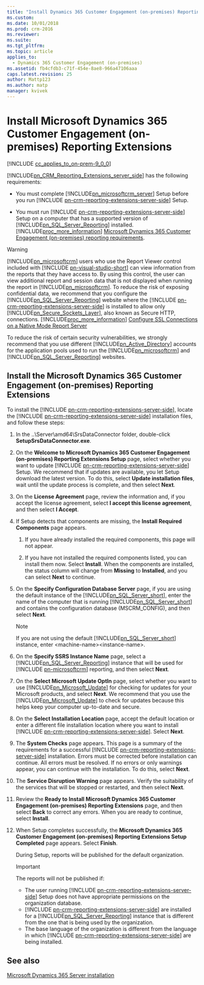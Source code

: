 ```yaml
---
title: "Install Dynamics 365 Customer Engagement (on-premises) Reporting Extensions | Microsoft Docs"
ms.custom: 
ms.date: 10/01/2018
ms.prod: crm-2016
ms.reviewer: 
ms.suite: 
ms.tgt_pltfrm: 
ms.topic: article
applies_to: 
  - Dynamics 365 Customer Engagement (on-premises)
ms.assetid: fb4cfdb3-c71f-454e-8ae8-966a47106aaa
caps.latest.revision: 25
author: Mattp123
ms.author: matp
manager: kvivek
---
```

# Install Microsoft Dynamics 365 Customer Engagement (on-premises) Reporting Extensions

[!INCLUDE [cc_applies_to_on-prem-9_0_0](../includes/cc_applies_to_on-prem-9_0_0.md)]

[!INCLUDE[pn_CRM_Reporting_Extensions_server_side](../includes/pn-crm-reporting-extensions-server-side.md)] has the following requirements:  
  
-   You must complete [!INCLUDE[pn_microsoftcrm_server](../includes/pn-microsoftcrm-server.md)] Setup before you run [!INCLUDE [pn-crm-reporting-extensions-server-side](../includes/pn-crm-reporting-extensions-server-side.md)] Setup.  
  
-   You must run [!INCLUDE [pn-crm-reporting-extensions-server-side](../includes/pn-crm-reporting-extensions-server-side.md)] Setup on a computer that has a supported version of [!INCLUDE[pn_SQL_Server_Reporting](../includes/pn-sql-server-reporting.md)] installed.  [!INCLUDE[proc_more_information](../includes/proc-more-information.md)] [Microsoft Dynamics 365 Customer Engagement (on-premises) reporting requirements](microsoft-dynamics-365-reporting-requirements.md).  
  
> [!WARNING]
>  [!INCLUDE[pn_microsoftcrm](../includes/pn-microsoftcrm.md)] users who use the Report Viewer control included with [!INCLUDE [pn-visual-studio-short](../includes/pn-visual-studio-short.md)] can view information from the reports that they have access to. By using this control, the user can view additional report and session data that is not displayed when running the report in [!INCLUDE[pn_microsoftcrm](../includes/pn-microsoftcrm.md)]. To reduce the risk of exposing confidential data, we recommend that you configure the [!INCLUDE[pn_SQL_Server_Reporting](../includes/pn-sql-server-reporting.md)] website where the [!INCLUDE [pn-crm-reporting-extensions-server-side](../includes/pn-crm-reporting-extensions-server-side.md)] is installed to allow only [!INCLUDE[pn_Secure_Sockets_Layer](../includes/pn-secure-sockets-layer.md)], also known as Secure HTTP, connections. [!INCLUDE[proc_more_information](../includes/proc-more-information.md)] [Configure SSL Connections on a Native Mode Report Server](https://msdn.microsoft.com/library/ms345223.aspx)  
>   
>  To reduce the risk of certain security vulnerabilities, we strongly recommend that you use different [!INCLUDE[pn_Active_Directory](../includes/pn-active-directory.md)] accounts for the application pools used to run the [!INCLUDE[pn_microsoftcrm](../includes/pn-microsoftcrm.md)] and [!INCLUDE[pn_SQL_Server_Reporting](../includes/pn-sql-server-reporting.md)] websites.  
  
## Install the Microsoft Dynamics 365 Customer Engagement (on-premises) Reporting Extensions  
 To install the [!INCLUDE [pn-crm-reporting-extensions-server-side](../includes/pn-crm-reporting-extensions-server-side.md)], locate the [!INCLUDE [pn-crm-reporting-extensions-server-side](../includes/pn-crm-reporting-extensions-server-side.md)] installation files, and follow these steps:  

1.  In the ..\Server\amd64\SrsDataConnector folder, double-click **SetupSrsDataConnector.exe**.  
  
2.  On the **Welcome to Microsoft Dynamics 365 Customer Engagement (on-premises) Reporting Extensions Setup** page, select whether you want to update [!INCLUDE [pn-crm-reporting-extensions-server-side](../includes/pn-crm-reporting-extensions-server-side.md)] Setup. We recommend that if updates are available, you let Setup download the latest version. To do this, select **Update installation files**, wait until the update process is complete, and then select **Next**.  
  
3.  On the **License Agreement** page, review the information and, if you accept the license agreement, select **I accept this license agreement**, and then select **I Accept**.  
  
4.  If Setup detects that components are missing, the **Install Required Components** page appears.  
  
    1.  If you have already installed the required components, this page will not appear.  
  
    2.  If you have not installed the required components listed, you can install them now. Select **Install**. When the components are installed, the status column will change from **Missing** to **Installed**, and you can select **Next** to continue.  
  
5.  On the **Specify Configuration Database Server** page, if you are using the default instance of the [!INCLUDE[pn_SQL_Server_short](../includes/pn-sql-server-short.md)], enter the name of the computer that is running [!INCLUDE[pn_SQL_Server_short](../includes/pn-sql-server-short.md)] and contains the configuration database (MSCRM_CONFIG), and then select **Next**.  
  
    > [!NOTE]
    >  If you are not using the default [!INCLUDE[pn_SQL_Server_short](../includes/pn-sql-server-short.md)] instance, enter \<machine-name>\<instance-name>.  
  
6.  On the **Specify SSRS Instance Name** page, select a [!INCLUDE[pn_SQL_Server_Reporting](../includes/pn-sql-server-reporting.md)] instance that will be used for [!INCLUDE [pn-microsoftcrm](../includes/pn-microsoftcrm.md)] reporting, and then select **Next**.  
  
7.  On the **Select Microsoft Update OptIn** page, select whether you want to use [!INCLUDE[pn_Microsoft_Update](../includes/pn-microsoft-update.md)] for checking for updates for your Microsoft products, and select **Next**. We recommend that you use the [!INCLUDE[pn_Microsoft_Update](../includes/pn-microsoft-update.md)] to check for updates because this helps keep your computer up-to-date and secure.  
  
8.  On the **Select Installation Location** page, accept the default location or enter a different file installation location where you want to install [!INCLUDE [pn-crm-reporting-extensions-server-side](../includes/pn-crm-reporting-extensions-server-side.md)]. Select **Next**.  
  
9. The **System Checks** page appears. This page is a summary of the requirements for a successful [!INCLUDE [pn-crm-reporting-extensions-server-side](../includes/pn-crm-reporting-extensions-server-side.md)] installation. Errors must be corrected before installation can continue. All errors must be resolved. If no errors or only warnings appear, you can continue with the installation. To do this, select **Next**.  
  
10. The **Service Disruption Warning** page appears. Verify the suitability of the services that will be stopped or restarted, and then select **Next**.  
  
11. Review the **Ready to Install Microsoft Dynamics 365 Customer Engagement (on-premises) Reporting Extensions** page, and then select **Back** to correct any errors. When you are ready to continue, select **Install**.  
  
12. When Setup completes successfully, the **Microsoft Dynamics 365 Customer Engagement (on-premises) Reporting Extensions Setup Completed** page appears. Select **Finish**.  
  
     During Setup, reports will be published for the default organization.  
  
    > [!IMPORTANT]
    >  The reports will not be published if:  
    >   
    >  -   The user running [!INCLUDE [pn-crm-reporting-extensions-server-side](../includes/pn-crm-reporting-extensions-server-side.md)] Setup does not have appropriate permissions on the organization database.  
    > -   [!INCLUDE [pn-crm-reporting-extensions-server-side](../includes/pn-crm-reporting-extensions-server-side.md)] are installed for a [!INCLUDE[pn_SQL_Server_Reporting](../includes/pn-sql-server-reporting.md)] instance that is different from the one that is being used by the organization.  
    > -   The base language of the organization is different from the language in which [!INCLUDE [pn-crm-reporting-extensions-server-side](../includes/pn-crm-reporting-extensions-server-side.md)] are being installed.  
  
## See also  
 [Microsoft Dynamics 365 Server installation](microsoft-dynamics-365-server-installation.md)   

